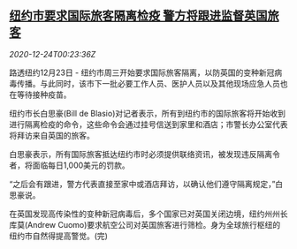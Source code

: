 <!--1608771312000-->
[纽约市要求国际旅客隔离检疫 警方将跟进监督英国旅客](https://cn.reuters.com/article/newyork-health-quarantine-1223-wedn-idCNKBS28Y01A)
------

<div><i>2020-12-24T00:23:36Z</i></div><p>路透纽约12月23日 - 纽约市周三开始要求国际旅客隔离，以防英国的变种新冠病毒传播。与此同时，该市下一批必要工作人员、医护人员以及其他现场应急人员也在等待接种疫苗。</p><p>纽约市长白思豪(Bill de Blasio)对记者表示，所有到纽约市的国际旅客将开始收到进行隔离检疫的命令，这些命令会通过挂号信送到家里和酒店；市警长办公室代表将拜访来自英国的旅客。</p><p>白思豪表示，所有国际旅客抵达纽约市时必须提供联络资讯，被发现违反隔离令者，将面临每日1,000美元的罚款。</p><p>“之后会有跟进，警方代表直接至家中或酒店拜访，以确认他们遵守隔离规定，”白思豪说。</p><p>在英国发现高传染性的变种新冠病毒后，多个国家已对英国关闭边境，纽约州州长库莫(Andrew Cuomo)要求航空公司对英国旅客进行筛检。身为全球旅行枢纽的纽约市自然得提高警觉。(完)</p>
